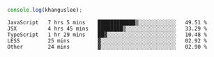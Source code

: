 ```js
console.log(khanguslee);
```

<!--START_SECTION:waka-->
```text
JavaScript   7 hrs 5 mins    ████████████▒░░░░░░░░░░░░   49.51 % 
JSX          4 hrs 45 mins   ████████▒░░░░░░░░░░░░░░░░   33.29 % 
TypeScript   1 hr 29 mins    ██▓░░░░░░░░░░░░░░░░░░░░░░   10.48 % 
LESS         25 mins         ▓░░░░░░░░░░░░░░░░░░░░░░░░   02.92 % 
Other        24 mins         ▓░░░░░░░░░░░░░░░░░░░░░░░░   02.90 % 
```
<!--END_SECTION:waka-->

<!--
**khanguslee/khanguslee** is a ✨ _special_ ✨ repository because its `README.md` (this file) appears on your GitHub profile.

Here are some ideas to get you started:

- 🔭 I’m currently working on ...
- 🌱 I’m currently learning ...
- 👯 I’m looking to collaborate on ...
- 🤔 I’m looking for help with ...
- 💬 Ask me about ...
- 📫 How to reach me: ...
- 😄 Pronouns: ...
- ⚡ Fun fact: ...
-->
